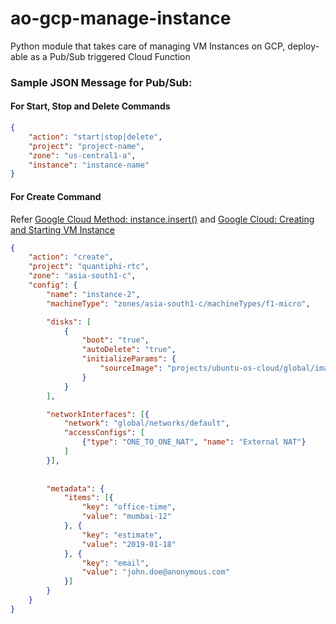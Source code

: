 # ao-gcp-manage-instance
Python module that takes care of managing VM Instances on GCP, deploy-able as a Pub/Sub triggered Cloud Function

### Sample JSON Message for Pub/Sub:
#### For Start, Stop and Delete Commands
```json
{
    "action": "start|stop|delete",
    "project": "project-name",
    "zone": "us-central1-a",
    "instance": "instance-name"
}
```

#### For Create Command
Refer [Google Cloud Method: instance.insert()](https://cloud.google.com/compute/docs/reference/rest/v1/instances/insert) and [Google Cloud: Creating and Starting VM Instance](https://cloud.google.com/compute/docs/instances/create-start-instance)
```json
{
    "action": "create",
    "project": "quantiphi-rtc",
    "zone": "asia-south1-c",
    "config": {
        "name": "instance-2",
        "machineType": "zones/asia-south1-c/machineTypes/f1-micro",

        "disks": [
            {
                "boot": "true",
                "autoDelete": "true",
                "initializeParams": {
                    "sourceImage": "projects/ubuntu-os-cloud/global/images/family/ubuntu-1604-lts",
                }
            }
        ],

        "networkInterfaces": [{
            "network": "global/networks/default",
            "accessConfigs": [
                {"type": "ONE_TO_ONE_NAT", "name": "External NAT"}
            ]
        }],
        
        
        "metadata": {
            "items": [{
                "key": "office-time",
                "value": "mumbai-12"
            }, {
                "key": "estimate",
                "value": "2019-01-18"
            }, {
                "key": "email",
                "value": "john.doe@anonymous.com"
            }]
        }
    }
}
```
